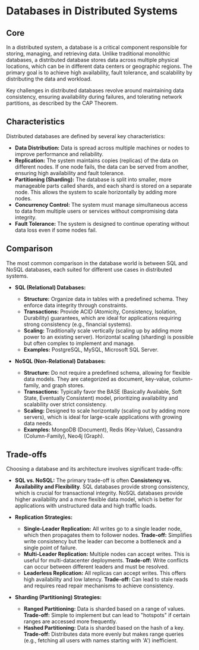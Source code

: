 # Databases in Distributed Systems

## Core

In a distributed system, a database is a critical component responsible for storing, managing, and retrieving data. Unlike traditional monolithic databases, a distributed database stores data across multiple physical locations, which can be in different data centers or geographic regions. The primary goal is to achieve high availability, fault tolerance, and scalability by distributing the data and workload.

Key challenges in distributed databases revolve around maintaining data consistency, ensuring availability during failures, and tolerating network partitions, as described by the CAP Theorem.

## Characteristics

Distributed databases are defined by several key characteristics:

*   **Data Distribution:** Data is spread across multiple machines or nodes to improve performance and reliability.
*   **Replication:** The system maintains copies (replicas) of the data on different nodes. If one node fails, the data can be served from another, ensuring high availability and fault tolerance.
*   **Partitioning (Sharding):** The database is split into smaller, more manageable parts called shards, and each shard is stored on a separate node. This allows the system to scale horizontally by adding more nodes.
*   **Concurrency Control:** The system must manage simultaneous access to data from multiple users or services without compromising data integrity.
*   **Fault Tolerance:** The system is designed to continue operating without data loss even if some nodes fail.

## Comparison

The most common comparison in the database world is between SQL and NoSQL databases, each suited for different use cases in distributed systems.

*   **SQL (Relational) Databases:**
    *   **Structure:** Organize data in tables with a predefined schema. They enforce data integrity through constraints.
    *   **Transactions:** Provide ACID (Atomicity, Consistency, Isolation, Durability) guarantees, which are ideal for applications requiring strong consistency (e.g., financial systems).
    *   **Scaling:** Traditionally scale vertically (scaling up by adding more power to an existing server). Horizontal scaling (sharding) is possible but often complex to implement and manage.
    *   **Examples:** PostgreSQL, MySQL, Microsoft SQL Server.

*   **NoSQL (Non-Relational) Databases:**
    *   **Structure:** Do not require a predefined schema, allowing for flexible data models. They are categorized as document, key-value, column-family, and graph stores.
    *   **Transactions:** Typically favor the BASE (Basically Available, Soft State, Eventually Consistent) model, prioritizing availability and scalability over strict consistency.
    *   **Scaling:** Designed to scale horizontally (scaling out by adding more servers), which is ideal for large-scale applications with growing data needs.
    *   **Examples:** MongoDB (Document), Redis (Key-Value), Cassandra (Column-Family), Neo4j (Graph).

## Trade-offs

Choosing a database and its architecture involves significant trade-offs:

*   **SQL vs. NoSQL:** The primary trade-off is often **Consistency vs. Availability and Flexibility**. SQL databases provide strong consistency, which is crucial for transactional integrity. NoSQL databases provide higher availability and a more flexible data model, which is better for applications with unstructured data and high traffic loads.

*   **Replication Strategies:**
    *   **Single-Leader Replication:** All writes go to a single leader node, which then propagates them to follower nodes. **Trade-off:** Simplifies write consistency but the leader can become a bottleneck and a single point of failure.
    *   **Multi-Leader Replication:** Multiple nodes can accept writes. This is useful for multi-datacenter deployments. **Trade-off:** Write conflicts can occur between different leaders and must be resolved.
    *   **Leaderless Replication:** All replicas can accept writes. This offers high availability and low latency. **Trade-off:** Can lead to stale reads and requires read repair mechanisms to achieve consistency.

*   **Sharding (Partitioning) Strategies:**
    *   **Ranged Partitioning:** Data is sharded based on a range of values. **Trade-off:** Simple to implement but can lead to "hotspots" if certain ranges are accessed more frequently.
    *   **Hashed Partitioning:** Data is sharded based on the hash of a key. **Trade-off:** Distributes data more evenly but makes range queries (e.g., fetching all users with names starting with 'A') inefficient.
